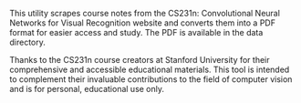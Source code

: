 This utility scrapes course notes from the CS231n: Convolutional Neural Networks for Visual Recognition website and converts them into a PDF format for easier access and study. The PDF is available in the data directory.

Thanks to the CS231n course creators at Stanford University for their comprehensive and accessible educational materials. This tool is intended to complement their invaluable contributions to the field of computer vision and is for personal, educational use only.
